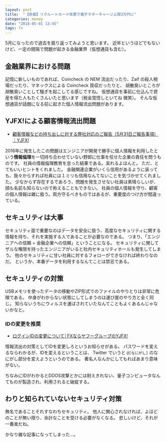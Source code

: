 ```yaml
---
layout: post
title:  "【悲報】リクルートカード改悪で電子マネーチャージ上限3万円に"
categories: money
date: "2018-05-01 13:45"
tags: fx
---
```


5月になったので過去を振り返ってみようと思います。
近年というほどでもないけど、一定の間隔で問題が起きる金融業界（仮想通貨も含む）。

## 金融業界における問題

記憶に新しいものであれば、Coincheck の NEM 流出だったり、Zaif の殺人相場だったり、マネックスによる Coincheck 買収だったりと、
胡散臭いところが胡散臭いことして騒ぎを起こしてる感じですね。
仮想通貨を事前に仕込んで資産を得た人もたくさんいたと思います（税金覚悟しといてね 微笑）。
そんな仮想通貨が話題になる前に起きた個人情報流出問題があります。

## YJFX!による顧客情報流出問題

- [顧客情報などの持ち出しに対する弊社対応のご報告（5月31日ご報告事項）｜YJFX\!](https://www.yjfx.jp/20160202news/0531release/)

2016年に発生したこの問題はエンジニアが開発で勝手に個人情報を利用したという**情報倫理**を一切持ち合わせていない野郎に仕事を任せた企業の責任を問うものです。
社員の情報倫理教育を怠った結果である。呆れるよほんと。
ただ、とてもいいヒントをくれました。
金融関連企業がいくら信用があるように装っても、我々からすれば社員には１ミリも信用なんてないことを気づかせてくれました。
少なからず存在するであろう、問題を発生させない社員は素晴らしいが、顔も名前も知らないので称えることもできない。
社員の個人情報を守り、顧客の個人情報は雑に扱う。両方守るべきものではあるが、重要度のつけ方が間違っている。

## セキュリティは大事

セキュリティ面で重要なのはデータを安全に扱う、高度なセキュリティに関する情報を持ち、それを実施する人であることが必要なのである。
つまり、「エンジニアへの信頼 = 金融企業への信頼」ということになる。
セキュリティに関してザルな権限を持ったエンジニアがいると社内セキュリティホールも発生してしまう。
他のセキュリティに甘い社員に対するフォローができなければ終わりなのだ。
というか、本番データを利用するなんてことは禁忌である。

## セキュリティの対策

USBメモリを使ったデータの移動やZIP形式でのファイルのやりとりは非常に危険である。
中身がわからない状態にしてしまうのは運び屋のやり方と全く同じ。
知らないうちにウィルスを運ばされていたなんてこともよくあるんじゃないかなと。

### IDの変更を推奨

- [ログインIDの変更について│FXならヤフーグループのYJFX\!](https://www.yjfx.jp/notice/login_id/)

情報流出の対策としてIDを変更しろというお知らせがある。
パスワードを変えるならわかるが、IDを変えるということは、 Twitter でいうと `@[なにがし]` のなにがし部分を変えようというのである。
著名人なんかにしてもればあまり意味がない。

ちなみにIDがわかるとDDOS攻撃とかには耐えきれない、量子コンピュータなんてものが製造され、利用されると破綻する。

## わりと知られていないセキュリティ対策

無名であることそれすなわちセキュリティ。
他人に関心されなければ、よほどのことが無い限り、余計なことを受ける必要がなくなる。
悲しいけど、それが一番楽だね。


かなり雑な記事になってしまった…。
